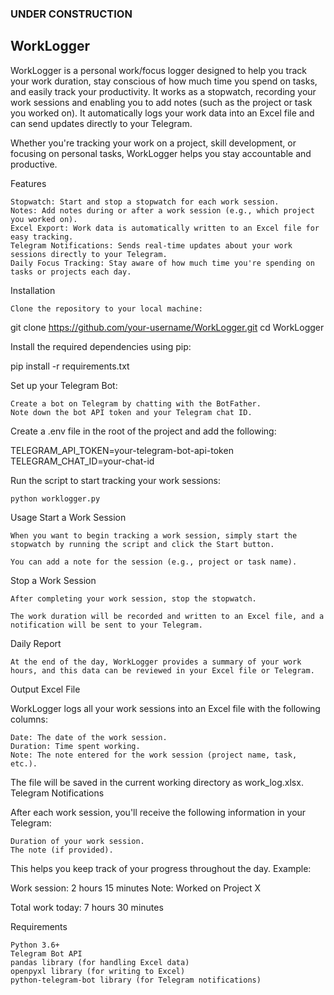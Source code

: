 ### UNDER CONSTRUCTION

## WorkLogger

WorkLogger is a personal work/focus logger designed to help you track your work duration, stay conscious of how much time you spend on tasks, and easily track your productivity. It works as a stopwatch, recording your work sessions and enabling you to add notes (such as the project or task you worked on). It automatically logs your work data into an Excel file and can send updates directly to your Telegram.

Whether you're tracking your work on a project, skill development, or focusing on personal tasks, WorkLogger helps you stay accountable and productive.

Features

    Stopwatch: Start and stop a stopwatch for each work session.
    Notes: Add notes during or after a work session (e.g., which project you worked on).
    Excel Export: Work data is automatically written to an Excel file for easy tracking.
    Telegram Notifications: Sends real-time updates about your work sessions directly to your Telegram.
    Daily Focus Tracking: Stay aware of how much time you're spending on tasks or projects each day.

Installation

    Clone the repository to your local machine:

git clone https://github.com/your-username/WorkLogger.git
cd WorkLogger

Install the required dependencies using pip:

pip install -r requirements.txt

Set up your Telegram Bot:

    Create a bot on Telegram by chatting with the BotFather.
    Note down the bot API token and your Telegram chat ID.

Create a .env file in the root of the project and add the following:

TELEGRAM_API_TOKEN=your-telegram-bot-api-token
TELEGRAM_CHAT_ID=your-chat-id

Run the script to start tracking your work sessions:

    python worklogger.py

Usage
Start a Work Session

    When you want to begin tracking a work session, simply start the stopwatch by running the script and click the Start button.

    You can add a note for the session (e.g., project or task name).

Stop a Work Session

    After completing your work session, stop the stopwatch.

    The work duration will be recorded and written to an Excel file, and a notification will be sent to your Telegram.

Daily Report

    At the end of the day, WorkLogger provides a summary of your work hours, and this data can be reviewed in your Excel file or Telegram.

Output
Excel File

WorkLogger logs all your work sessions into an Excel file with the following columns:

    Date: The date of the work session.
    Duration: Time spent working.
    Note: The note entered for the work session (project name, task, etc.).

The file will be saved in the current working directory as work_log.xlsx.
Telegram Notifications

After each work session, you'll receive the following information in your Telegram:

    Duration of your work session.
    The note (if provided).

This helps you keep track of your progress throughout the day.
Example:

Work session: 2 hours 15 minutes
Note: Worked on Project X

Total work today: 7 hours 30 minutes

Requirements

    Python 3.6+
    Telegram Bot API
    pandas library (for handling Excel data)
    openpyxl library (for writing to Excel)
    python-telegram-bot library (for Telegram notifications)
